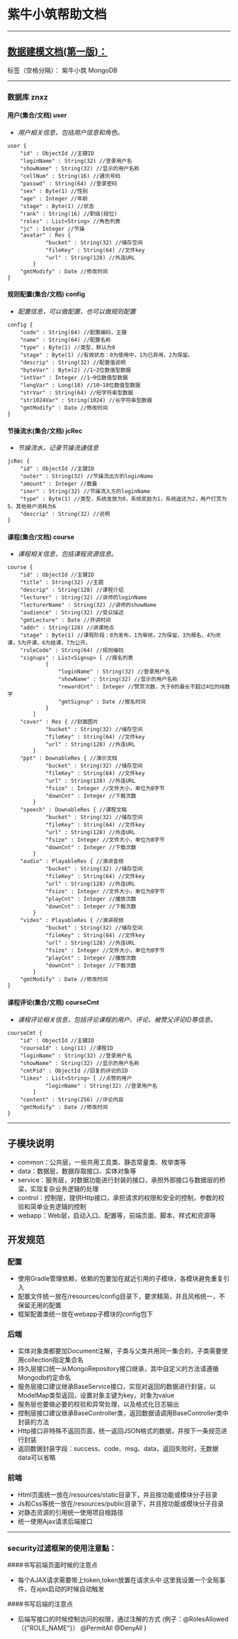 # 紫牛小筑帮助文档
---
## [数据建模文档(第一版)：](https://www.zybuluo.com/yeoman-hsj/note/918929)

标签（空格分隔）： 紫牛小筑 MongoDB

---

### 数据库 znxz
#### 用户(集合/文档) user
- *用户相关信息，包括用户信息和角色。*
```
user {
    "id" : ObjectId //主键ID
    "loginName" : String(32) //登录用户名
    "showName" : String(32) //显示的用户名称
    "cellNum" : String(16) //通讯号码
    "passwd" : String(64) //登录密码
    "sex" : Byte(1) //性别
    "age" : Integer //年龄
    "stage" : Byte(1) //状态
    "rank" : String(16) //职级(段位)
    "roles" : List<String> //角色列表
    "jc" : Integer //节操
    "avatar" : Res {
            "bucket" : String(32) //储存空间
            "fileKey" : String(64) //文件key
            "url" : String(128) //外连URL
        }
    "gmtModify" : Date //修改时间
}
```
#### 规则配置(集合/文档) config
- *配置信息，可以做配置，也可以做规则配置*
```
config {
    "code" : String(64) //配置编码，主键
    "name" : String(64) //配置名称
    "type" : Byte(1) //类型，默认为0
    "stage" : Byte(1) //有效状态：0为使用中，1为已弃用，2为保留。
    "descrip" : String(32) //配置值说明
    "byteVar" : Byte(2) //1~2位数值型数据
    "intVar" : Integer //1~9位数值型数据
    "longVar" : Long(18) //10~18位数值型数据
    "strVar" : String(64) //短字符串型数据
    "str1024Var" : String(1024) //长字符串型数据
    "gmtModify" : Date //修改时间
}
```
#### 节操流水(集合/文档) jcRec
- *节操流水，记录节操流通信息*
```
jcRec {
    "id" : ObjectId //主键ID
    "outer" : String(32) //节操流出方的loginName
    "amount" : Integer //数量
    "iner" : String(32) //节操流入方的loginName
    "type" : Byte(1) //类型，系统发放为0，系统奖励为1，系统返还为2，用户打赏为5，其他用户消耗为6
    "descrip" : String(32) //说明
}
```
#### 课程(集合/文档) course
- *课程相关信息，包括课程资源信息。*
```
course {
    "id" : ObjectId //主键ID
    "title" : String(32) //主题
    "descrip" : String(128) //课程介绍
    "lecturer" : String(32) //讲师的loginName
    "lecturerName" : String(32) //讲师的showName
    "audience" : String(32) //受众描述
    "gmtLecture" : Date //开讲时间
    "addr" : String(128) //讲课地点
    "stage" : Byte(1) //课程阶段：0为发布，1为审核，2为保留，3为报名，4为闭课，5为开课，6为结课，7为公开。
    "ruleCode" : String(64) //规则编码
    "signups" : List<Signup> [ //报名列表
            {
                "loginName" : String(32) //登录用户名
                "showName" : String(32) //显示的用户名称
                "rewardCnt" : Integer //赞赏次数，大于0的最长不超过4位的纯数字
                "gmtSignup" : Date //报名时间
            }
        ]
    "cover" : Res { //封面图片
            "bucket" : String(32) //储存空间
            "fileKey" : String(64) //文件key
            "url" : String(128) //外连URL
        }
    "ppt" : DownableRes { //演示文档
            "bucket" : String(32) //储存空间
            "fileKey" : String(64) //文件key
            "url" : String(128) //外连URL
            "fsize" : Integer //文件大小，单位为B字节
            "downCnt" : Integer //下载次数
        }
    "speech" : DownableRes { //课程文稿
            "bucket" : String(32) //储存空间
            "fileKey" : String(64) //文件key
            "url" : String(128) //外连URL
            "fsize" : Integer //文件大小，单位为B字节
            "downCnt" : Integer //下载次数
        }
    "audio" : PlayableRes { //演讲音频
            "bucket" : String(32) //储存空间
            "fileKey" : String(64) //文件key
            "url" : String(128) //外连URL
            "fsize" : Integer //文件大小，单位为B字节
            "playCnt" : Integer //播放次数
            "downCnt" : Integer //下载次数
        }
    "video" : PlayableRes { //演讲视频
            "bucket" : String(32) //储存空间
            "fileKey" : String(64) //文件key
            "url" : String(128) //外连URL
            "fsize" : Integer //文件大小，单位为B字节
            "playCnt" : Integer //播放次数
            "downCnt" : Integer //下载次数
        }
    "gmtModify" : Date //修改时间
}
```
#### 课程评论(集合/文档) courseCmt
- *课程评论相关信息，包括评论课程的用户、评论、被赞父评论ID等信息。*
```
courseCmt {
    "id" : ObjectId //主键ID
    "courseId" : Long(11) //课程ID
    "loginName" : String(32) //登录用户名
    "showName" : String(32) //显示的用户名称
    "cmtPid" : ObjectId //回复的评论的ID
    "likes" : List<String> [ //点赞的用户
            "loginName" : String(32) //登录用户名
        ]
    "content" : String(256) //评论内容
    "gmtModify" : Date //修改时间
}
```

---

## 子模块说明
 - common：公共层，一些共用工具类、静态常量类、枚举类等
 - data：数据层，数据存取接口、实体对象等
 - service：服务层，对数据功能进行封装的接口，承担外部接口与数据层的桥梁，实现复杂业务逻辑的处理
 - control：控制层，提供Http接口，承担请求的权限和安全的控制，参数的校验和简单业务逻辑的控制
 - webapp：Web层，启动入口、配置等，前端页面、脚本、样式和资源等
## 开发规范
### 配置
 - 使用Gradle管理依赖，依赖的包要加在就近引用的子模块，各模块避免重复引入
 - 配置文件统一放在/resources/config目录下，要求精简，并且风格统一，不保留无用的配置
 - 框架配置类统一放在webapp子模块的config包下
### 后端
 - 实体对象类都要加Document注解，子类与父类共用同一集合的，子类需要使用collection指定集合名
 - 持久层接口统一从MongoRepository接口继承，其中自定义的方法请遵循Mongodb约定命名
 - 服务层接口建议继承BaseService接口，实现对返回的数据进行封装，以ModelMap类型返回，设置对象主键为key，对象为value
 - 服务层也要做必要的校验和异常处理，以及格式化日志输出
 - 控制层接口建议继承BaseController类，返回数据请调用BaseController类中封装的方法
 - Http接口非特殊不返回页面，统一返回JSON格式的数据，并按下一条规范进行封装
 - 返回数据封装字段：success、code、msg、data，返回失败时，无数据data可以省略
### 前端
 - Html页面统一放在/resources/static目录下，并且按功能或模块分子目录
 - Js和Css等统一放在/resources/public目录下，并且按功能或模块分子目录
 - 对静态资源的引用统一使用项目根路径
 - 统一使用Ajax请求后端接口
 
---

### security过滤框架的使用注意點：

####书写前端页面时候的注意点 
  -  每个AJAX请求需要带上token,token放置在请求头中 这里我设置一个全局事件，在ajax启动的时候自动触发
  
####书写后端的注意点 
  -  后端写接口的时候控制访问的权限，通过注解的方式 (例子：@RolesAllowed（{"ROLE_NAME"}）  @PermitAll   @DenyAll   )